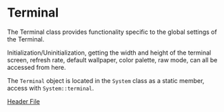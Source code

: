 # Terminal

The Terminal class provides functionality specific to the global settings of the
Terminal.

Initialization/Uninitialization, getting the width and height of the terminal
screen, refresh rate, default wallpaper, color palette, raw mode, can all be
accessed from here.

The `Terminal` object is located in the `System` class as a static member,
access with `System::terminal`.

[Header File](../../include/cppurses/terminal/terminal.hpp)
